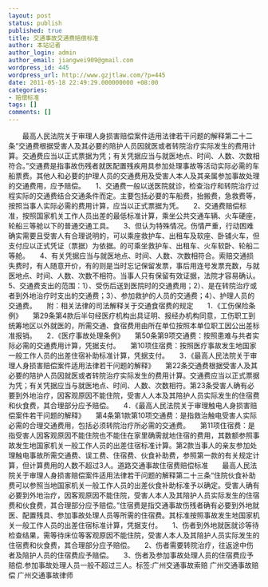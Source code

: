```yaml
---
layout: post
status: publish
published: true
title: 交通事故交通费赔偿标准
author: 本站记者
author_login: admin
author_email: jiangwei909@gmail.com
wordpress_id: 445
wordpress_url: http://www.gzjtlaw.com/?p=445
date: 2011-05-18 22:49:29.000000000 +08:00
categories:
- 赔偿标准
tags: []
comments: []
---
```

　　最高人民法院关于审理人身损害赔偿案件适用法律若干问题的解释第二十二条&ldquo;交通费根据受害人及其必要的陪护人员因就医或者转院治疗实际发生的费用计算。交通费应当以正式票据为凭；有关凭据应当与就医地点、时间、人数、次数相符合。&rdquo;交通费是指事故伤残者就医配置残疾用具参加处理事故等活动实际必需的车船票费。其他人和必要的护理人员的交通费用及受害人本人及其亲属参加事故处理的交通费用，应予赔偿。　　1、交通费一般以送医院就诊，检查治疗和转院治疗过程实际的交通费结合交通条件而定。主要包括必要的车船费，抬搬费，急救费等，按照当事人实际必需的费用计算，应当以正式票据为凭。　　2、交通费赔偿标准，按照国家机关工作人员出差的最低标准计算，乘坐公共交通车辆、火车硬座，轮船三等舱以下的普通交通工具。　　3、但认为特殊情况。伤情严重，行动困难确实需要且受害人有合理说明的，可以乘座救护车、出租车及软座、卧铺火车，但支付应以正式凭证（票据）为依据。的可乘坐救护车、出租车、火车软卧、轮船二等舱。　　4、有关凭据应当与就医地点、时间、人数、次数相符合。索赔交通损失费时，有人随意开价，有的则是当时忘记保留发票，事后用连号发票充数，与就医地点、时间、人数、次数不相符。当事人只有保留有效证据，法院才容易确认。　　5、交通费支出的范围：1）、受伤后送到医院时的交通费用；2）、是在转院治疗或者到外地治疗时支出的交通费；3）、参加救护的人员的交通费；4）、护理人员的交通费。　　附：相关法律的司法解释关于交通食宿费的规定　　1．《工伤保险条例》　　第29条第4款后半句经医疗机构出具证明、报经办机构同意，工伤职工到统筹地区以外就医的，所需交通、食宿费用由所在单位按照本单位职工因公出差标准报销。　　2．《医疗事故处理条例》　　第50条第9项交通费：按照患难与共者实际必需的交通费用计算，凭据支付。　　第10项住宿费：按照医疗事故发生地国家一般工作人员的出差住宿补助标准计算，凭据支付。　　3．《最高人民法院关于审理人身损害赔偿案件适用法律若干问题的解释》　　第22条交通费根据受害人及其必要的陪护人员因就医或者转院治疗实际发生的费用计算。交通费应当以正式票据为凭；有关凭据应当与就医地点、时间、人数、次数相符。第23条受害人确有必要到外地治疗，因客观原因不能住院，受害人人本及其陪护人员实际发生的住宿费和伙食费，其合理部分应予赔偿。　　4．《最高人民法院关于审理触电人身损害赔偿案件若干问题的解释》　　第4条第1款第10项交通费：是指救治触电受害人实际必需的合理交通费用，包括必须转院治疗所必需的交通费。　　第11项住宿费：是指受害人因客观原因不能住院也不能住在家里确需就地住宿的费用，其数额参照事故发生地国家机关一般工作人员的出差住宿标准计算。第2款当事人的亲友参加处理触电事故所需交通费、误工费、住宿费、伙食补助费，参照第一款的有关规定计算，但计算费用的人数不超过3人。道路交通事故住宿费赔偿标准　　最高人民法院关于审理人身损害赔偿案件适用法律若干问题的解释第二十三条&ldquo;住院伙食补助费可以参照当地国家机关一般工作人员的出差伙食补助标准予以确定。受害人确有必要到外地治疗，因客观原因不能住院，受害人本人及其陪护人员实际发生的住宿费和伙食费，其合理部分应予赔偿。&rdquo;住宿费是指交通事故伤残者确有必要到外地就医、配置残具、参加事故处理人员等所需的住宿费。其标准按照事故发生地国家机关一般工作人员的出差住宿标准计算，凭据支付。　　1、伤者到外地就医就诊等待检查结果，需等待床位等客观原因不能住院，受害人本人及其陪护人员实际发生的住宿费和伙食费，其合理部分应予赔偿。　　2、伤者需要转院治疗，往返途中伤者及陪护人员的住宿费应予赔偿。　　3、伤者及参加事故处理人员的住宿费应予赔偿.参加事故处理人员一般不超过三人。标签:广州交通事故索赔 广州交通事故赔偿 广州交通事故律师
